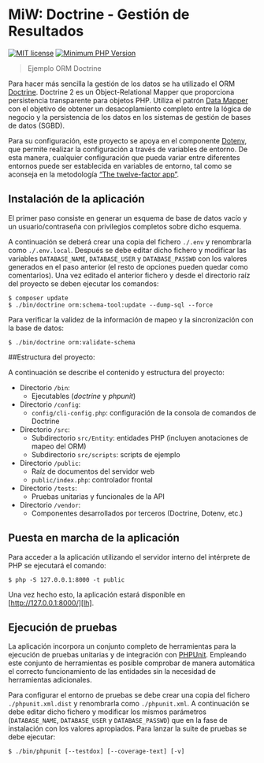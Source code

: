 MiW: Doctrine - Gestión de Resultados
======================================

[![MIT license](http://img.shields.io/badge/license-MIT-brightgreen.svg)](http://opensource.org/licenses/MIT)
[![Minimum PHP Version](https://img.shields.io/badge/php-%5E7.4-blue.svg)](http://php.net/)

> Ejemplo ORM Doctrine

Para hacer más sencilla la gestión de los datos se ha utilizado
el ORM [Doctrine][doctrine]. Doctrine 2 es un Object-Relational Mapper que proporciona
persistencia transparente para objetos PHP. Utiliza el patrón [Data Mapper][dataMapper]
con el objetivo de obtener un desacoplamiento completo entre la lógica de negocio y la
persistencia de los datos en los sistemas de gestión de bases de datos (SGBD).

Para su configuración, este proyecto se apoya en el componente [Dotenv][dotenv], que
permite realizar la configuración a través de variables de entorno. De esta manera,
cualquier configuración que pueda variar entre diferentes entornos puede ser establecida
en variables de entorno, tal como se aconseja en la metodología [“The twelve-factor app”][12factor].

## Instalación de la aplicación

El primer paso consiste en generar un esquema de base de datos vacío y un usuario/contraseña con privilegios completos sobre dicho esquema.

A continuación se deberá crear una copia del fichero `./.env` y renombrarla
como `./.env.local`. Después se debe editar dicho fichero y modificar las variables `DATABASE_NAME`,
`DATABASE_USER` y `DATABASE_PASSWD` con los valores generados en el paso anterior (el resto de opciones
pueden quedar como comentarios). Una vez editado el anterior fichero y desde el directorio raíz del
proyecto se deben ejecutar los comandos:
```
$ composer update
$ ./bin/doctrine orm:schema-tool:update --dump-sql --force
```
Para verificar la validez de la información de mapeo y la sincronización con la base de datos:
```
$ ./bin/doctrine orm:validate-schema
```

##Estructura del proyecto:

A continuación se describe el contenido y estructura del proyecto:

* Directorio `/bin`:
    - Ejecutables (*doctrine* y *phpunit*)
* Directorio `/config`:
    - `config/cli-config.php`: configuración de la consola de comandos de Doctrine
* Directorio `/src`:
    - Subdirectorio `src/Entity`: entidades PHP (incluyen anotaciones de mapeo del ORM)
    - Subdirectorio `src/scripts`: scripts de ejemplo
* Directorio `/public`:
    - Raíz de documentos del servidor web
    - `public/index.php`: controlador frontal
* Directorio `/tests`:
    - Pruebas unitarias y funcionales de la API
* Directorio `/vendor`:
    - Componentes desarrollados por terceros (Doctrine, Dotenv, etc.)

## Puesta en marcha de la aplicación

Para acceder a la aplicación utilizando el servidor interno del intérprete
de PHP se ejecutará el comando:
```
$ php -S 127.0.0.1:8000 -t public
```

Una vez hecho esto, la aplicación estará disponible en [http://127.0.0.1:8000/][lh].

## Ejecución de pruebas

La aplicación incorpora un conjunto completo de herramientas para la ejecución de pruebas 
unitarias y de integración con [PHPUnit][phpunit]. Empleando este conjunto de herramientas
es posible comprobar de manera automática el correcto funcionamiento de las entidades
sin la necesidad de herramientas adicionales.

Para configurar el entorno de pruebas se debe crear una copia del fichero `./phpunit.xml.dist`
y renombrarla como `./phpunit.xml`. A continuación se debe editar dicho fichero y modificar los
mismos parámetros (`DATABASE_NAME`, `DATABASE_USER` y `DATABASE_PASSWD`) que en la fase de
instalación con los valores apropiados. Para lanzar la suite de pruebas se debe ejecutar:
```
$ ./bin/phpunit [--testdox] [--coverage-text] [-v]
```

[12factor]: https://www.12factor.net/es/
[dataMapper]: http://martinfowler.com/eaaCatalog/dataMapper.html
[doctrine]: http://docs.doctrine-project.org/projects/doctrine-orm/en/latest/
[dotenv]: https://packagist.org/packages/vlucas/phpdotenv
[lh]: http://127.0.0.1:8000/
[phpunit]: http://phpunit.de/manual/current/en/index.html
